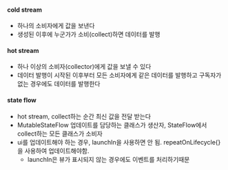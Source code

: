 #### cold stream
- 하나의 소비자에게 값을 보낸다
- 생성된 이후에 누군가가 소비(collect)하면 데이터를 발행

#### hot stream
- 하나 이상의 소비자(collector)에게 값을 보낼 수 있다
- 데이터 발행이 시작된 이후부터 모든 소비자에게 같은 데이터를 발행하고 구독자가 없는 경우에도 데이터를 발행한다

#### state flow
- hot stream, collect하는 순간 최신 값을 전달 받는다
- MutableStateFlow 업데이트를 담당하는 클래스가 생산자, StateFlow에서 collect하는 모든 클래스가 소비자
- ui를 업데이트해야 하는 경우, launchIn을 사용하면 안 됨. repeatOnLifecycle{}을 사용하여 업데이트해야함.
  - launchIn은 뷰가 표시되지 않는 경우에도 이벤트를 처리하기때문
